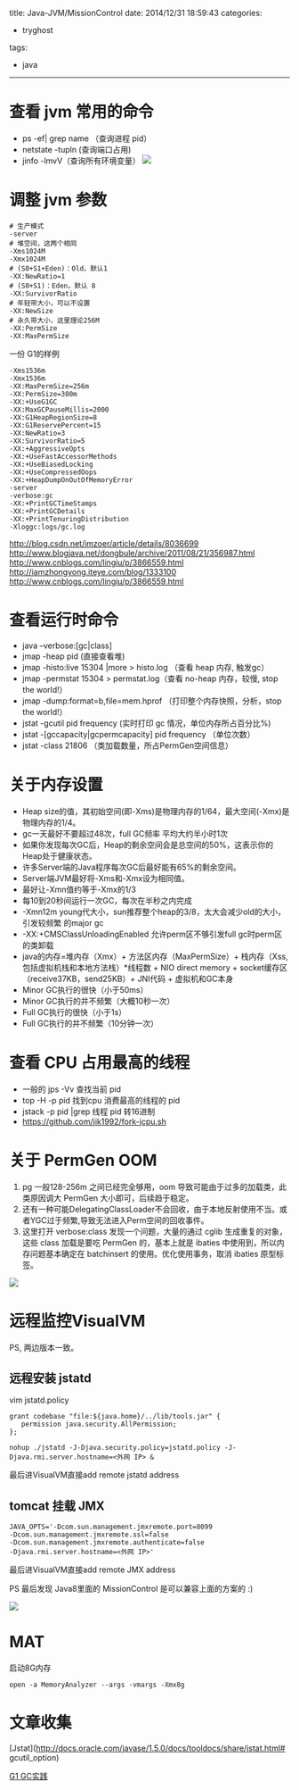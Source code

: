 title: Java-JVM/MissionControl
date: 2014/12/31 18:59:43
categories:
 - tryghost

tags:
 - java 



---

# 查看 jvm 常用的命令

 * ps -ef| grep name （查询进程 pid）
 * netstate -tupln (查询端口占用)
 * jinfo  <pid> -lmvV（查询所有环境变量）
![](http://pic002.cnblogs.com/images/2012/422908/2012073109465349.jpg)

# 调整 jvm 参数
```language-bash
# 生产模式
-server 
# 堆空间，这两个相同
-Xms1024M
-Xmx1024M
# (S0+S1+Eden)：Old，默认1
-XX:NewRatio=1 
# (S0+S1)：Eden，默认 8
-XX:SurvivorRatio
# 年轻带大小，可以不设置
-XX:NewSize
# 永久带大小，这里理论256M
-XX:PermSize
-XX:MaxPermSize
```

一份 G1的样例
```language-bash
-Xms1536m 
-Xmx1536m 
-XX:MaxPermSize=256m 
-XX:PermSize=300m 
-XX:+UseG1GC 
-XX:MaxGCPauseMillis=2000 
-XX:G1HeapRegionSize=8 
-XX:G1ReservePercent=15 
-XX:NewRatio=3 
-XX:SurvivorRatio=5 
-XX:+AggressiveOpts 
-XX:+UseFastAccessorMethods 
-XX:+UseBiasedLocking 
-XX:+UseCompressedOops 
-XX:+HeapDumpOnOutOfMemoryError 
-server 
-verbose:gc 
-XX:+PrintGCTimeStamps 
-XX:+PrintGCDetails 
-XX:+PrintTenuringDistribution 
-Xloggc:logs/gc.log
```

http://blog.csdn.net/imzoer/article/details/8036699
http://www.blogjava.net/dongbule/archive/2011/08/21/356987.html
http://www.cnblogs.com/lingiu/p/3866559.html
http://iamzhongyong.iteye.com/blog/1333100
http://www.cnblogs.com/lingiu/p/3866559.html

 
# 查看运行时命令
 * java –verbose:[gc|class]
 * jmap -heap pid (直接查看堆)
 * jmap -histo:live 15304 |more > histo.log （查看 heap 内存, 触发gc）
 * jmap -permstat 15304 > permstat.log（查看 no-heap 内存，较慢, stop the world!）
 * jmap -dump:format=b,file=mem.hprof <pid> （打印整个内存快照，分析，stop the world!）
 * jstat -gcutil pid frequency (实时打印 gc 情况，单位内存所占百分比%)
 * jstat -[gccapacity|gcpermcapacity] pid frequency （单位次数）
 * jstat -class 21806 （类加载数量，所占PermGen空间信息）
# 关于内存设置

 * Heap size的值，其初始空间(即-Xms)是物理内存的1/64，最大空间(-Xmx)是物理内存的1/4。
 * gc一天最好不要超过48次，full GC频率 平均大约半小时1次
 * 如果你发现每次GC后，Heap的剩余空间会是总空间的50%，这表示你的Heap处于健康状态。
 * 许多Server端的Java程序每次GC后最好能有65%的剩余空间。
 * Server端JVM最好将-Xms和-Xmx设为相同值。
 * 最好让-Xmn值约等于-Xmx的1/3
 * 每10到20秒间运行一次GC，每次在半秒之内完成
 * -Xmn12m young代大小，sun推荐整个heap的3/8，太大会减少old的大小，引发较频繁 的major gc
 * -XX:+CMSClassUnloadingEnabled 允许perm区不够引发full gc时perm区的类卸载
 * java的内存=堆内存（Xmx）+ 方法区内存（MaxPermSize）+ 栈内存（Xss,包括虚拟机栈和本地方法栈）*线程数 + NIO direct memory + socket缓存区（receive37KB，send25KB）+ JNI代码 + 虚拟机和GC本身 
 * Minor GC执行的很快（小于50ms）
 * Minor GC执行的并不频繁（大概10秒一次）
 * Full GC执行的很快（小于1s）
 * Full GC执行的并不频繁（10分钟一次）
# 查看 CPU 占用最高的线程
 * 一般的 jps -Vv 查找当前 pid
 * top -H -p pid 找到cpu 消费最高的线程的 pid
 * jstack -p pid |grep 线程 pid 转16进制
 * https://github.com/jik1992/fork-jcpu.sh

# 关于 PermGen OOM
 
1. pg 一般128-256m 之间已经完全够用，oom 导致可能由于过多的加载类，此类原因调大 PermGen 大小即可，后续趋于稳定。
2. 还有一种可能DelegatingClassLoader不会回收，由于本地反射使用不当。或者YGC过于频繁,导致无法进入Perm空间的回收事件。
3. 这里打开 verbose:class 发现一个问题，大量的通过 cglib 生成重复的对象，这些 class 加载是要吃 PermGen 的，基本上就是 ibaties 中使用到，所以内存问题基本确定在 batchinsert 的使用。优化使用事务，取消 ibaties 原型标签。

![](http://img.zuoyun.me/image/d/1a/7ef151c4e7a932447d9e087cce1ca.png)

# 远程监控VisualVM

PS, 两边版本一致。

##  远程安装 jstatd

vim jstatd.policy
```language-java
grant codebase "file:${java.home}/../lib/tools.jar" {
   permission java.security.AllPermission;
};
```
```language-bash
nohup ./jstatd -J-Djava.security.policy=jstatd.policy -J-Djava.rmi.server.hostname=<外网 IP> &
```
最后进VisualVM直接add remote jstatd address

##  tomcat 挂载 JMX

```language-bash
JAVA_OPTS='-Dcom.sun.management.jmxremote.port=8099 
-Dcom.sun.management.jmxremote.ssl=false 
-Dcom.sun.management.jmxremote.authenticate=false 
-Djava.rmi.server.hostname=<外网 IP>' 
```
最后进VisualVM直接add remote JMX address


PS 最后发现 Java8里面的 MissionControl 是可以兼容上面的方案的 :)

![](http://img.zuoyun.me/image/2/02/d487d0df49431b94cfb24836f6713.png)

# MAT
启动8G内存
```language-bash
open -a MemoryAnalyzer --args -vmargs -Xmx8g
```

# 文章收集

[Jstat](http://docs.oracle.com/javase/1.5.0/docs/tooldocs/share/jstat.html# gcutil_option)

[G1 GC实践](http://zhaoyanblog.com/?s=G1%E5%9E%83%E5%9C%BE%E6%94%B6%E9%9B%86%E5%99%A8)



